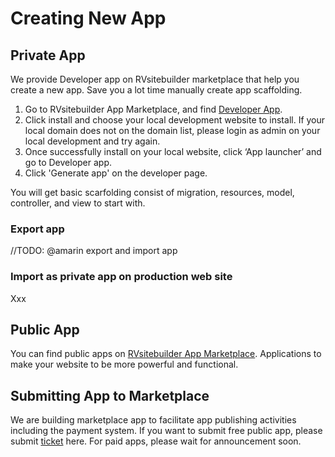 # Creating New App

## Private App

We provide Developer app on RVsitebuilder marketplace that help you create a new app. Save you a lot time manually create app scaffolding. 

1. Go to RVsitebuilder App Marketplace, and find [Developer App](https://apps.rvsitebuilder.com/developer). 
2. Click install and choose your local development website to install. If your local domain does not on the domain list, please login as admin on your local development and try again. 
3. Once successfully install on your local website, click ‘App launcher’ and go to Developer app. 
4. Click 'Generate app' on the developer page.

You will get basic scarfolding consist of migration, resources, model, controller, and view to start with. 

 
### Export app 

//TODO: @amarin export and import app

### Import as private app on production web site 

Xxx 

 

## Public App
 

You can find public apps on [RVsitebuilder App Marketplace](https://apps.rvsitebuilder.com/). Applications to make your website to be more powerful and functional. 

 

## Submitting App to Marketplace 

We are building marketplace app to facilitate app publishing activities including the payment system. If you want to submit free public app, please submit [ticket](https://rvglobalsoft.com/tickets/new&deptId=5) here. For paid apps, please wait for announcement soon.
